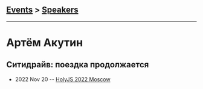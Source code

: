 ## [Events](../README.md) > [Speakers](../speakers.md)
---

# Артём Акутин

## Ситидрайв: поездка продолжается
- 2022 Nov 20 -- [HolyJS 2022 Moscow](https://www.youtube.com/watch?v=6bAiqeEuxSY)    
